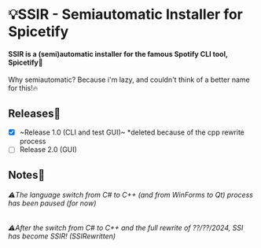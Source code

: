 # 💡SSIR - Semiautomatic Installer for Spicetify
#### SSIR is a (semi)automatic installer for the famous Spotify CLI tool, Spicetify🧪
Why semiautomatic? Because i'm lazy, and couldn't think of a better name for this!🔥
## Releases🧫
- [x] ~Release 1.0 (CLI and test GUI)~ *deleted because of the cpp rewrite process
- [ ] Release 2.0 (GUI)
## Notes📝
###### ⚠️The language switch from C# to C++ (and from WinForms to Qt) process has been paused (for now)
###### ⚠️After the switch from C# to C++ and the full rewrite of ??/??/2024, SSI has become SSIR! (SSIRewritten)
